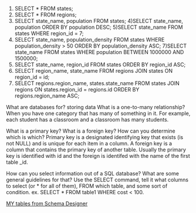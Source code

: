 1) SELECT * FROM states;
2) SELECT * FROM regions;
3) SELECT state_name, population FROM states;
4)SELECT state_name, population ORDER BY population DESC;
5)SELECT state_name FROM states WHERE region_id = 7;
6) SELECT state_name, population_density FROM states WHERE population_density > 50 ORDER BY population_density ASC;
7)SELECT state_name FROM states WHERE population BETWEEN 1000000 AND 1500000;
8) SELECT state_name, region_id FROM states ORDER BY region_id ASC;
9) SELECT region_name, state_name FROM regions JOIN states ON region_id = id;
10) SELECT regions.region_name, states.state_name FROM states JOIN regions ON states.region_id = regions.id ORDER BY regions.region_name ASC;


What are databases for?
storing data
What is a one-to-many relationship?
When you have one category that has many of something in it.  For example, each student has a classroom and a classroom has many students.

What is a primary key? What is a foreign key? How can you determine which is which?
Primary key is a designated identifying key that exists (is not NULL) and is unique for each item in a column.  A foreign key is a column that contains the primary key of another table.  Usually the primary key is identified with id and the foreign is identifed with the name of the first table _id.

How can you select information out of a SQL database? What are some general guidelines for that?
Use the SELECT command, tell it what columns to select (or * for all of them), FROM which table, and some sort of condition.
ex. SELECT * FROM table1 WHERE cost < 100.

[MY tables from Schema Designer](outfits_tables.png)
